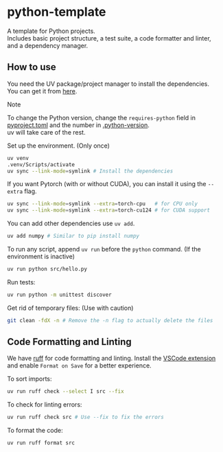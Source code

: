 # python-template

A template for Python projects.  
Includes basic project structure, a test suite, a code formatter and linter, and a dependency manager.

## How to use

You need the UV package/project manager to install the dependencies.  
You can get it from [here](https://docs.astral.sh/uv/getting-started/installation/).

> [!NOTE]
> To change the Python version, change the `requires-python` field in [pyproject.toml](pyproject.toml)
> and the number in [.python-version](.python-version).  
> uv will take care of the rest.

Set up the environment. (Only once)

```bash
uv venv
.venv/Scripts/activate
uv sync --link-mode=symlink # Install the dependencies
```

If you want Pytorch (with or without CUDA), you can install it using the `--extra` flag.

```bash
uv sync --link-mode=symlink --extra=torch-cpu   # for CPU only
uv sync --link-mode=symlink --extra=torch-cu124 # for CUDA support
```

You can add other dependencies use `uv add`.

```bash
uv add numpy # Similar to pip install numpy
```

To run any script, append `uv run` before the `python` command. (If the environment is inactive)

```bash
uv run python src/hello.py
```

Run tests:

```bash
uv run python -m unittest discover
```

Get rid of temporary files: (Use with caution)

```bash
git clean -fdX -n # Remove the -n flag to actually delete the files
```

## Code Formatting and Linting

We have [ruff](https://docs.astral.sh/ruff/) for code formatting and linting.
Install the [VSCode extension](https://marketplace.visualstudio.com/items?itemName=charliermarsh.ruff)
and enable `Format on Save` for a better experience.

To sort imports:

```bash
uv run ruff check --select I src --fix
```

To check for linting errors:

```bash
uv run ruff check src # Use --fix to fix the errors
```

To format the code:

```bash
uv run ruff format src
```

